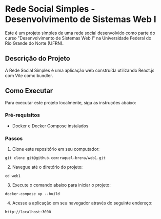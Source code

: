 # Rede Social Simples - Desenvolvimento de Sistemas Web I

Este é um projeto simples de uma rede social desenvolvido como parte do curso "Desenvolvimento de Sistemas Web I" na Universidade Federal do Rio Grande do Norte (UFRN).

## Descrição do Projeto

A Rede Social Simples é uma aplicação web construída utilizando React.js com Vite como bundler.

## Como Executar

Para executar este projeto localmente, siga as instruções abaixo:

### Pré-requisitos

- Docker e Docker Compose instalados

### Passos

1. Clone este repositório em seu computador:

```
git clone git@github.com:raquel-brena/web1.git
```

2. Navegue até o diretório do projeto:

```
cd web1
```

3. Execute o comando abaixo para iniciar o projeto:

```
docker-compose up --build
```

4. Acesse a aplicação em seu navegador através do seguinte endereço:

```
http://localhost:3000
```
